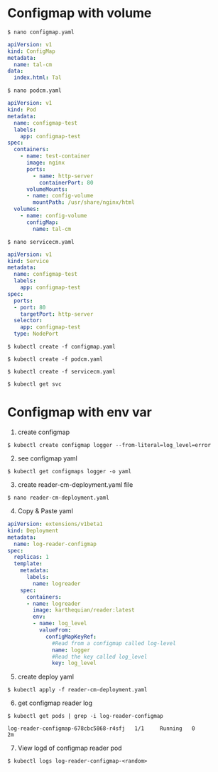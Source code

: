 # Configmap with volume

```
$ nano configmap.yaml
```

```yml
apiVersion: v1
kind: ConfigMap
metadata:
  name: tal-cm
data:
  index.html: Tal

```

```
$ nano podcm.yaml
```

```yml
apiVersion: v1
kind: Pod
metadata:
  name: configmap-test
  labels:
    app: configmap-test
spec:
  containers:
    - name: test-container
      image: nginx
      ports:
        - name: http-server
          containerPort: 80
      volumeMounts:
      - name: config-volume
        mountPath: /usr/share/nginx/html
  volumes:
    - name: config-volume
      configMap:
        name: tal-cm
```

```
$ nano servicecm.yaml
```

```yml
apiVersion: v1
kind: Service
metadata:
  name: configmap-test
  labels:
    app: configmap-test
spec:
  ports:
  - port: 80
    targetPort: http-server
  selector:
    app: configmap-test
  type: NodePort
```

```
$ kubectl create -f configmap.yaml
```

```
$ kubectl create -f podcm.yaml
```

```
$ kubectl create -f servicecm.yaml
```

```
$ kubectl get svc
```

# Configmap with env var

1) create configmap 

```
$ kubectl create configmap logger --from-literal=log_level=error
```

2) see configmap yaml

```
$ kubectl get configmaps logger -o yaml
```

3) create reader-cm-deployment.yaml file

```
$ nano reader-cm-deployment.yaml
```
4) Copy & Paste yaml

```yml
apiVersion: extensions/v1beta1
kind: Deployment
metadata:
  name: log-reader-configmap
spec:
  replicas: 1
  template:
    metadata:
      labels:
        name: logreader
    spec:
      containers:
      - name: logreader
        image: karthequian/reader:latest
        env:
        - name: log_level
          valueFrom:
            configMapKeyRef:
              #Read from a configmap called log-level
              name: logger
              #Read the key called log_level
              key: log_level
```

5) create deploy yaml

```
$ kubectl apply -f reader-cm-deployment.yaml
```

6) get configmap reader log 

```
$ kubectl get pods | grep -i log-reader-configmap

log-reader-configmap-678cbc5868-r4sfj   1/1     Running   0          2m
```
7) View logd of configmap reader pod

```
$ kubectl logs log-reader-configmap-<random>
```
















































